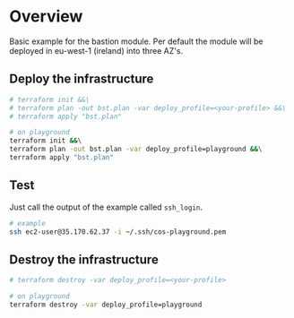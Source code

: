 # Overview

Basic example for the bastion module.
Per default the module will be deployed in eu-west-1 (ireland) into three AZ's.

## Deploy the infrastructure

```bash
# terraform init &&\
# terraform plan -out bst.plan -var deploy_profile=<your-profile> &&\
# terraform apply "bst.plan"

# on playground
terraform init &&\
terraform plan -out bst.plan -var deploy_profile=playground &&\
terraform apply "bst.plan"
```

## Test

Just call the output of the example called ```ssh_login```.

```bash
# example
ssh ec2-user@35.170.62.37 -i ~/.ssh/cos-playground.pem
```


## Destroy the infrastructure

```bash
# terraform destroy -var deploy_profile=<your-profile>

# on playground
terraform destroy -var deploy_profile=playground
```